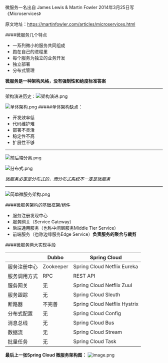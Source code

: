 微服务一名出自 James Lewis & Martin Fowler 2014年3月25日写《Microservices》

原文地址：https://martinfowler.com/articles/microservices.html

####微服务几个特点
* 一系列微小的服务共同组成
* 跑在自己的进程里
* 每个服务为独立的业务开发
* 独立部署
* 分布式管理

**微服务是一种架构风格，没有强制性和绝度标准答案**
***

架构演进历史：![架构演进.png](https://gitee.com/coderzc/blogimage/raw/master/20210820162718.png)

![单体架构.png](https://gitee.com/coderzc/blogimage/raw/master/20210820162724.png)
#####单体架构缺点：

* 开发效率低 
* 代码维护难
* 部署不灵活
* 稳定性不高
* 扩展性不够
***

![前后端分离.png](https://gitee.com/coderzc/blogimage/raw/master/20210820160103.png)

![分布式.png](https://gitee.com/coderzc/blogimage/raw/master/20210820160131.png)

*微服务必定是分布式的，而分布式系统不一定是微服务*
***
![简单微服务架构.png](https://gitee.com/coderzc/blogimage/raw/master/20210820160138.png)

####微服务架构的基础框架/组件
* 服务注册发现中心
* 服务网关（Service Gateway）
* 后端通用服务（也称中间层服务Middle Tier Service）
* 前端服务（也称边缘服务Edge Service）**负责服务的聚合与裁剪**

####微服务两大实现手段

|              | Dubbo     | Spring Cloud                 |
| ------------ | --------- | ---------------------------- |
| 服务注册中心 | Zookeeper | Spring Cloud Netflix Eureka  |
| 服务调用方式 | RPC       | REST API                     |
| 服务网关     | 无        | Spring Cloud Netflix Zuul    |
| 服务跟踪     | 无        | Spring Cloud Sleuth          |
| 断路器       | 不完善    | Spring Cloud Netflix Hystrix |
| 分布式配置   | 无        | Spring Cloud Config          |
| 消息总线     | 无        | Spring Cloud Bus             |
| 数据流       | 无        | Spring Cloud Stream          |
| 批量任务     | 无        | Spring Cloud Task            |

**最后上一张Spring Cloud 微服务架构图：**
![image.png](https://gitee.com/coderzc/blogimage/raw/master/20210820160144.png)





